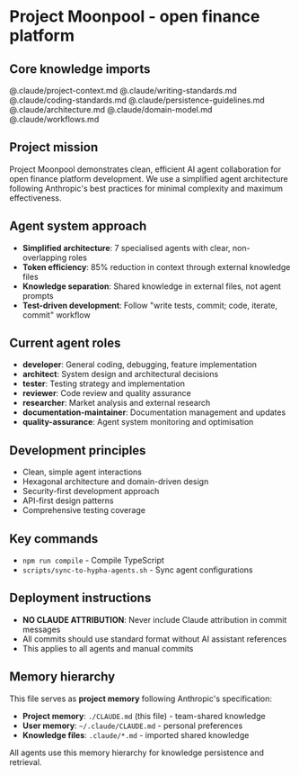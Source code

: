 # Project Moonpool - open finance platform

## Core knowledge imports
@.claude/project-context.md
@.claude/writing-standards.md
@.claude/coding-standards.md
@.claude/persistence-guidelines.md
@.claude/architecture.md
@.claude/domain-model.md  
@.claude/workflows.md

## Project mission
Project Moonpool demonstrates clean, efficient AI agent collaboration for open finance platform development. We use a simplified agent architecture following Anthropic's best practices for minimal complexity and maximum effectiveness.

## Agent system approach
- **Simplified architecture**: 7 specialised agents with clear, non-overlapping roles
- **Token efficiency**: 85% reduction in context through external knowledge files
- **Knowledge separation**: Shared knowledge in external files, not agent prompts
- **Test-driven development**: Follow "write tests, commit; code, iterate, commit" workflow

## Current agent roles
- **developer**: General coding, debugging, feature implementation
- **architect**: System design and architectural decisions
- **tester**: Testing strategy and implementation  
- **reviewer**: Code review and quality assurance
- **researcher**: Market analysis and external research
- **documentation-maintainer**: Documentation management and updates
- **quality-assurance**: Agent system monitoring and optimisation

## Development principles
- Clean, simple agent interactions
- Hexagonal architecture and domain-driven design
- Security-first development approach
- API-first design patterns
- Comprehensive testing coverage

## Key commands
- `npm run compile` - Compile TypeScript
- `scripts/sync-to-hypha-agents.sh` - Sync agent configurations

## Deployment instructions
- **NO CLAUDE ATTRIBUTION**: Never include Claude attribution in commit messages
- All commits should use standard format without AI assistant references
- This applies to all agents and manual commits

## Memory hierarchy
This file serves as **project memory** following Anthropic's specification:
- **Project memory**: `./CLAUDE.md` (this file) - team-shared knowledge
- **User memory**: `~/.claude/CLAUDE.md` - personal preferences
- **Knowledge files**: `.claude/*.md` - imported shared knowledge

All agents use this memory hierarchy for knowledge persistence and retrieval.